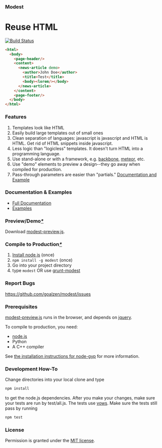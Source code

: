 ### Modest
# Reuse HTML

[![Build Status](https://travis-ci.org/goalzen/modest.png)](https://travis-ci.org/goalzen/modest)

```html
<html>
  <body>
    <page-header/>
    <content>
      <news-article demo>
        <author>John Doe</author>
        <title>Test</title>
        <body><lorem/></body>
      </news-article>
    </content>
    <page-footer/>
  </body>
</html>
```

### Features
1.  Templates look like HTML
2.  Easily build large templates out of small ones
3.  Clean separation of languages: javascript is javascript and HTML is HTML.  Get rid of HTML snippets inside javascript.
4.  Less logic than "logicless" templates.  It doesn't turn HTML into a programming language.
5.  Use stand-alone or with a framework, e.g. [backbone](https://github.com/documentcloud/backbone),
[meteor](https://github.com/meteor/meteor), etc.
6.  Use "demo" elements to preview a design--they go away when compiled for production.
7.  Pass-through parameters are easier than "partials." [Documentation and Example](https://github.com/goalzen/modest/wiki/Documentation#wiki-passthrough-parameters)

### Documentation & Examples
* [Full Documentation](https://github.com/goalzen/modest/wiki/Documentation)
* [Examples](https://github.com/goalzen/modest/wiki/Examples)

### Preview/Demo[_*_](#prerequisites)

Download [modest-preview.js](https://raw.github.com/goalzen/modest/master/lib/modest-preview.js).

### Compile to Production[_*_](#prerequisites)

1. [Install node.js](http://nodejs.org/#download) (once)
2. ``npm install -g modest`` (once)
3. Go into your project directory
4. type ``modest`` OR use [grunt-modest](https://github.com/goalzen/grunt-modest?source=cc)

### Report Bugs
https://github.com/goalzen/modest/issues

### Prerequisites<a id="prerequisites"/>

[modest-preview.js](https://raw.github.com/goalzen/modest/master/lib/modest-preview.js) runs in the browser, and depends on [jquery](http://jquery.com/download/).

To compile to production, you need:

* [node.js](http://nodejs.org/download/)
* Python
* A C++ compiler

See [the installation instructions for node-gyp](https://github.com/TooTallNate/node-gyp#installation) for more information.

### Development How-To

Change directories into your local clone and type
```bash
npm install
```
to get the node.js dependencies.  After you make your changes, make sure your tests are run by test/all.js.  The tests use [vows](http://vowsjs.org).  Make sure the tests still pass by running
```bash
npm test
```

### License

Permission is granted under the [MIT license](https://github.com/goalzen/modest/blob/master/LICENSE-MIT).
